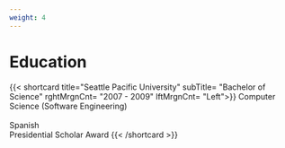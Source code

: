 ```yaml
---
weight: 4
---
```


# Education  

{{< shortcard title="Seattle Pacific University" subTitle= "Bachelor of Science" rghtMrgnCnt= "2007 - 2009" lftMrgnCnt= "Left">}}
  Computer Science (Software Engineering)<br>  
  Spanish  <br>
  Presidential Scholar Award
{{< /shortcard >}} 